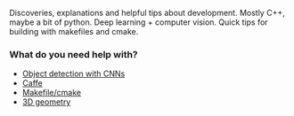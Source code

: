 Discoveries, explanations and helpful tips about development. Mostly C++, maybe a bit of python. Deep learning + computer vision. Quick tips for building with makefiles and cmake.

### What do you need help with?
- [Object detection with CNNs](cnn_detection.md)
- [Caffe](caffe_install.md)
- [Makefile/cmake](cmake_makefile_tips.md)
- [3D geometry](3D_geometry.md)

